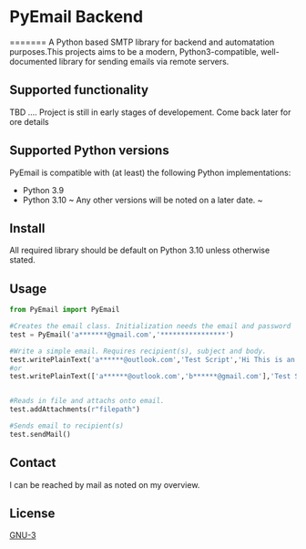 # PyEmail Backend
=======
A Python based SMTP library for backend and automatation purposes.This projects aims to be a modern, Python3-compatible, well-documented library for
sending emails via remote servers.

Supported functionality
-----------------------
TBD .... Project is still in early stages of developement. Come back later for ore details

Supported Python versions
-------------------------
PyEmail is compatible with (at least) the following Python implementations:
* Python 3.9
* Python 3.10
~ Any other versions will be noted on a later date. ~

## Install
All required library should be default on Python 3.10 unless otherwise stated.

## Usage

```python
from PyEmail import PyEmail

#Creates the email class. Initialization needs the email and password
test = PyEmail('a*******@gmail.com','****************')

#Write a simple email. Requires recipient(s), subject and body.
test.writePlainText('a******@outlook.com','Test Script','Hi This is an automated test message')
#or
test.writePlainText(['a******@outlook.com','b******@gmail.com'],'Test Script','Hi This is an automated test message')


#Reads in file and attachs onto email.
test.addAttachments(r"filepath")

#Sends email to recipient(s)
test.sendMail()

```
## Contact
I can be reached by mail as noted on my overview.

## License
[GNU-3](https://choosealicense.com/licenses/gpl-3.0/)